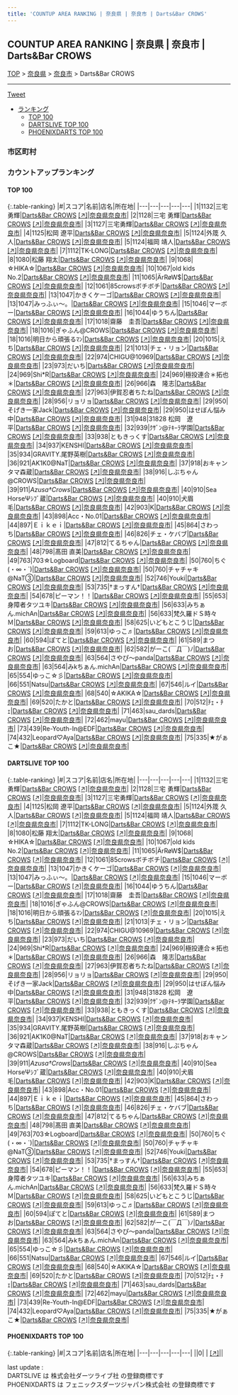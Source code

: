 ```yaml
---
title: 'COUNTUP AREA RANKING | 奈良県 | 奈良市 | Darts&Bar CROWS'
---
```

## COUNTUP AREA RANKING | 奈良県 | 奈良市 | Darts&Bar CROWS

[TOP](/darts/rank/) > [奈良県](/darts/rank/奈良県/) > [奈良市](/darts/rank/奈良県/奈良市/) > Darts&Bar CROWS

___

<a href="https://twitter.com/share?ref_src=twsrc%5Etfw" data-text="COUNTUP AREA RANKING | 奈良県奈良市Darts&Bar CROWS" class="twitter-share-button" data-hashtags="DARTSLIVE,PHOENIXDARTS,darts,ダーツ" data-show-count="false">Tweet</a>

* [ランキング](#カウントアップランキング)
    * [TOP 100](#top-100)
    * [DARTSLIVE TOP 100](#dartslive-top-100)
    * [PHOENIXDARTS TOP 100](#phoenixdarts-top-100)

### 市区町村

<ul>

</ul>

### カウントアップランキング

#### TOP 100



{:.table-ranking}
|#|スコア|名前|店名|所在地|
|---|---|---|---|---|
|1|1132|<span class="rank-name-dl">三宅　勇輝</span>|<a href="/darts/rank/shops/4b37eef6e0ed63a8774c926eb736cb5a.html">Darts&Bar CROWS</a> <a href="https://search.dartslive.com/jp/shop/4b37eef6e0ed63a8774c926eb736cb5a">[↗]</a>|<a href="/darts/rank/奈良県/奈良市">奈良県奈良市</a>|
|2|1128|<span class="rank-name-dl">三宅 勇輝</span>|<a href="/darts/rank/shops/4b37eef6e0ed63a8774c926eb736cb5a.html">Darts&Bar CROWS</a> <a href="https://search.dartslive.com/jp/shop/4b37eef6e0ed63a8774c926eb736cb5a">[↗]</a>|<a href="/darts/rank/奈良県/奈良市">奈良県奈良市</a>|
|3|1127|<span class="rank-name-dl">三宅勇輝</span>|<a href="/darts/rank/shops/4b37eef6e0ed63a8774c926eb736cb5a.html">Darts&Bar CROWS</a> <a href="https://search.dartslive.com/jp/shop/4b37eef6e0ed63a8774c926eb736cb5a">[↗]</a>|<a href="/darts/rank/奈良県/奈良市">奈良県奈良市</a>|
|4|1125|<span class="rank-name-dl">松岡 遼平</span>|<a href="/darts/rank/shops/4b37eef6e0ed63a8774c926eb736cb5a.html">Darts&Bar CROWS</a> <a href="https://search.dartslive.com/jp/shop/4b37eef6e0ed63a8774c926eb736cb5a">[↗]</a>|<a href="/darts/rank/奈良県/奈良市">奈良県奈良市</a>|
|5|1124|<span class="rank-name-dl">外筬 久人</span>|<a href="/darts/rank/shops/4b37eef6e0ed63a8774c926eb736cb5a.html">Darts&Bar CROWS</a> <a href="https://search.dartslive.com/jp/shop/4b37eef6e0ed63a8774c926eb736cb5a">[↗]</a>|<a href="/darts/rank/奈良県/奈良市">奈良県奈良市</a>|
|5|1124|<span class="rank-name-dl">福岡 靖人</span>|<a href="/darts/rank/shops/4b37eef6e0ed63a8774c926eb736cb5a.html">Darts&Bar CROWS</a> <a href="https://search.dartslive.com/jp/shop/4b37eef6e0ed63a8774c926eb736cb5a">[↗]</a>|<a href="/darts/rank/奈良県/奈良市">奈良県奈良市</a>|
|7|1112|<span class="rank-name-dl">TK-LONG</span>|<a href="/darts/rank/shops/4b37eef6e0ed63a8774c926eb736cb5a.html">Darts&Bar CROWS</a> <a href="https://search.dartslive.com/jp/shop/4b37eef6e0ed63a8774c926eb736cb5a">[↗]</a>|<a href="/darts/rank/奈良県/奈良市">奈良県奈良市</a>|
|8|1080|<span class="rank-name-dl">松藤 翔太</span>|<a href="/darts/rank/shops/4b37eef6e0ed63a8774c926eb736cb5a.html">Darts&Bar CROWS</a> <a href="https://search.dartslive.com/jp/shop/4b37eef6e0ed63a8774c926eb736cb5a">[↗]</a>|<a href="/darts/rank/奈良県/奈良市">奈良県奈良市</a>|
|9|1068|<span class="rank-name-dl">☆HIKA☆</span>|<a href="/darts/rank/shops/4b37eef6e0ed63a8774c926eb736cb5a.html">Darts&Bar CROWS</a> <a href="https://search.dartslive.com/jp/shop/4b37eef6e0ed63a8774c926eb736cb5a">[↗]</a>|<a href="/darts/rank/奈良県/奈良市">奈良県奈良市</a>|
|10|1067|<span class="rank-name-dl">old kids No.2</span>|<a href="/darts/rank/shops/4b37eef6e0ed63a8774c926eb736cb5a.html">Darts&Bar CROWS</a> <a href="https://search.dartslive.com/jp/shop/4b37eef6e0ed63a8774c926eb736cb5a">[↗]</a>|<a href="/darts/rank/奈良県/奈良市">奈良県奈良市</a>|
|11|1065|<span class="rank-name-dl">ÄrRøW$</span>|<a href="/darts/rank/shops/4b37eef6e0ed63a8774c926eb736cb5a.html">Darts&Bar CROWS</a> <a href="https://search.dartslive.com/jp/shop/4b37eef6e0ed63a8774c926eb736cb5a">[↗]</a>|<a href="/darts/rank/奈良県/奈良市">奈良県奈良市</a>|
|12|1061|<span class="rank-name-dl">85crowsボチボチ</span>|<a href="/darts/rank/shops/4b37eef6e0ed63a8774c926eb736cb5a.html">Darts&Bar CROWS</a> <a href="https://search.dartslive.com/jp/shop/4b37eef6e0ed63a8774c926eb736cb5a">[↗]</a>|<a href="/darts/rank/奈良県/奈良市">奈良県奈良市</a>|
|13|1047|<span class="rank-name-dl">かきくケーゴ</span>|<a href="/darts/rank/shops/4b37eef6e0ed63a8774c926eb736cb5a.html">Darts&Bar CROWS</a> <a href="https://search.dartslive.com/jp/shop/4b37eef6e0ed63a8774c926eb736cb5a">[↗]</a>|<a href="/darts/rank/奈良県/奈良市">奈良県奈良市</a>|
|13|1047|<span class="rank-name-dl">みっふぃ〜。</span>|<a href="/darts/rank/shops/4b37eef6e0ed63a8774c926eb736cb5a.html">Darts&Bar CROWS</a> <a href="https://search.dartslive.com/jp/shop/4b37eef6e0ed63a8774c926eb736cb5a">[↗]</a>|<a href="/darts/rank/奈良県/奈良市">奈良県奈良市</a>|
|15|1046|<span class="rank-name-dl">マーボー</span>|<a href="/darts/rank/shops/4b37eef6e0ed63a8774c926eb736cb5a.html">Darts&Bar CROWS</a> <a href="https://search.dartslive.com/jp/shop/4b37eef6e0ed63a8774c926eb736cb5a">[↗]</a>|<a href="/darts/rank/奈良県/奈良市">奈良県奈良市</a>|
|16|1044|<span class="rank-name-dl">ゆうちん</span>|<a href="/darts/rank/shops/4b37eef6e0ed63a8774c926eb736cb5a.html">Darts&Bar CROWS</a> <a href="https://search.dartslive.com/jp/shop/4b37eef6e0ed63a8774c926eb736cb5a">[↗]</a>|<a href="/darts/rank/奈良県/奈良市">奈良県奈良市</a>|
|17|1018|<span class="rank-name-dl">齋藤　圭吾</span>|<a href="/darts/rank/shops/4b37eef6e0ed63a8774c926eb736cb5a.html">Darts&Bar CROWS</a> <a href="https://search.dartslive.com/jp/shop/4b37eef6e0ed63a8774c926eb736cb5a">[↗]</a>|<a href="/darts/rank/奈良県/奈良市">奈良県奈良市</a>|
|18|1016|<span class="rank-name-dl">ぎゃふん@CROWS</span>|<a href="/darts/rank/shops/4b37eef6e0ed63a8774c926eb736cb5a.html">Darts&Bar CROWS</a> <a href="https://search.dartslive.com/jp/shop/4b37eef6e0ed63a8774c926eb736cb5a">[↗]</a>|<a href="/darts/rank/奈良県/奈良市">奈良県奈良市</a>|
|18|1016|<span class="rank-name-dl">明日から頑張るﾏﾝ</span>|<a href="/darts/rank/shops/4b37eef6e0ed63a8774c926eb736cb5a.html">Darts&Bar CROWS</a> <a href="https://search.dartslive.com/jp/shop/4b37eef6e0ed63a8774c926eb736cb5a">[↗]</a>|<a href="/darts/rank/奈良県/奈良市">奈良県奈良市</a>|
|20|1015|<span class="rank-name-dl">えち</span>|<a href="/darts/rank/shops/4b37eef6e0ed63a8774c926eb736cb5a.html">Darts&Bar CROWS</a> <a href="https://search.dartslive.com/jp/shop/4b37eef6e0ed63a8774c926eb736cb5a">[↗]</a>|<a href="/darts/rank/奈良県/奈良市">奈良県奈良市</a>|
|21|1013|<span class="rank-name-dl">チェ・リョン</span>|<a href="/darts/rank/shops/4b37eef6e0ed63a8774c926eb736cb5a.html">Darts&Bar CROWS</a> <a href="https://search.dartslive.com/jp/shop/4b37eef6e0ed63a8774c926eb736cb5a">[↗]</a>|<a href="/darts/rank/奈良県/奈良市">奈良県奈良市</a>|
|22|974|<span class="rank-name-dl">CHIGU@10969</span>|<a href="/darts/rank/shops/4b37eef6e0ed63a8774c926eb736cb5a.html">Darts&Bar CROWS</a> <a href="https://search.dartslive.com/jp/shop/4b37eef6e0ed63a8774c926eb736cb5a">[↗]</a>|<a href="/darts/rank/奈良県/奈良市">奈良県奈良市</a>|
|23|973|<span class="rank-name-dl">だいち</span>|<a href="/darts/rank/shops/4b37eef6e0ed63a8774c926eb736cb5a.html">Darts&Bar CROWS</a> <a href="https://search.dartslive.com/jp/shop/4b37eef6e0ed63a8774c926eb736cb5a">[↗]</a>|<a href="/darts/rank/奈良県/奈良市">奈良県奈良市</a>|
|24|969|<span class="rank-name-dl">Shi*R</span>|<a href="/darts/rank/shops/4b37eef6e0ed63a8774c926eb736cb5a.html">Darts&Bar CROWS</a> <a href="https://search.dartslive.com/jp/shop/4b37eef6e0ed63a8774c926eb736cb5a">[↗]</a>|<a href="/darts/rank/奈良県/奈良市">奈良県奈良市</a>|
|24|969|<span class="rank-name-dl">極投連合＊拓也＊</span>|<a href="/darts/rank/shops/4b37eef6e0ed63a8774c926eb736cb5a.html">Darts&Bar CROWS</a> <a href="https://search.dartslive.com/jp/shop/4b37eef6e0ed63a8774c926eb736cb5a">[↗]</a>|<a href="/darts/rank/奈良県/奈良市">奈良県奈良市</a>|
|26|966|<span class="rank-name-dl">森　隆志</span>|<a href="/darts/rank/shops/4b37eef6e0ed63a8774c926eb736cb5a.html">Darts&Bar CROWS</a> <a href="https://search.dartslive.com/jp/shop/4b37eef6e0ed63a8774c926eb736cb5a">[↗]</a>|<a href="/darts/rank/奈良県/奈良市">奈良県奈良市</a>|
|27|963|<span class="rank-name-dl">伊賀忍者ちたね</span>|<a href="/darts/rank/shops/4b37eef6e0ed63a8774c926eb736cb5a.html">Darts&Bar CROWS</a> <a href="https://search.dartslive.com/jp/shop/4b37eef6e0ed63a8774c926eb736cb5a">[↗]</a>|<a href="/darts/rank/奈良県/奈良市">奈良県奈良市</a>|
|28|956|<span class="rank-name-dl">リョリョ</span>|<a href="/darts/rank/shops/4b37eef6e0ed63a8774c926eb736cb5a.html">Darts&Bar CROWS</a> <a href="https://search.dartslive.com/jp/shop/4b37eef6e0ed63a8774c926eb736cb5a">[↗]</a>|<a href="/darts/rank/奈良県/奈良市">奈良県奈良市</a>|
|29|950|<span class="rank-name-dl">そげき一家Jack</span>|<a href="/darts/rank/shops/4b37eef6e0ed63a8774c926eb736cb5a.html">Darts&Bar CROWS</a> <a href="https://search.dartslive.com/jp/shop/4b37eef6e0ed63a8774c926eb736cb5a">[↗]</a>|<a href="/darts/rank/奈良県/奈良市">奈良県奈良市</a>|
|29|950|<span class="rank-name-dl">はせぼん悩み中</span>|<a href="/darts/rank/shops/4b37eef6e0ed63a8774c926eb736cb5a.html">Darts&Bar CROWS</a> <a href="https://search.dartslive.com/jp/shop/4b37eef6e0ed63a8774c926eb736cb5a">[↗]</a>|<a href="/darts/rank/奈良県/奈良市">奈良県奈良市</a>|
|31|948|<span class="rank-name-dl">31828 松岡　遼平</span>|<a href="/darts/rank/shops/4b37eef6e0ed63a8774c926eb736cb5a.html">Darts&Bar CROWS</a> <a href="https://search.dartslive.com/jp/shop/4b37eef6e0ed63a8774c926eb736cb5a">[↗]</a>|<a href="/darts/rank/奈良県/奈良市">奈良県奈良市</a>|
|32|939|<span class="rank-name-dl">ｸｻﾞﾝ@ﾃｷｰﾗ学園</span>|<a href="/darts/rank/shops/4b37eef6e0ed63a8774c926eb736cb5a.html">Darts&Bar CROWS</a> <a href="https://search.dartslive.com/jp/shop/4b37eef6e0ed63a8774c926eb736cb5a">[↗]</a>|<a href="/darts/rank/奈良県/奈良市">奈良県奈良市</a>|
|33|938|<span class="rank-name-dl">ともきっくす</span>|<a href="/darts/rank/shops/4b37eef6e0ed63a8774c926eb736cb5a.html">Darts&Bar CROWS</a> <a href="https://search.dartslive.com/jp/shop/4b37eef6e0ed63a8774c926eb736cb5a">[↗]</a>|<a href="/darts/rank/奈良県/奈良市">奈良県奈良市</a>|
|34|937|<span class="rank-name-dl">KENSHI</span>|<a href="/darts/rank/shops/4b37eef6e0ed63a8774c926eb736cb5a.html">Darts&Bar CROWS</a> <a href="https://search.dartslive.com/jp/shop/4b37eef6e0ed63a8774c926eb736cb5a">[↗]</a>|<a href="/darts/rank/奈良県/奈良市">奈良県奈良市</a>|
|35|934|<span class="rank-name-dl">GRAVITY.尾野英樹</span>|<a href="/darts/rank/shops/4b37eef6e0ed63a8774c926eb736cb5a.html">Darts&Bar CROWS</a> <a href="https://search.dartslive.com/jp/shop/4b37eef6e0ed63a8774c926eb736cb5a">[↗]</a>|<a href="/darts/rank/奈良県/奈良市">奈良県奈良市</a>|
|36|921|<span class="rank-name-dl">AK1K0@NaT</span>|<a href="/darts/rank/shops/4b37eef6e0ed63a8774c926eb736cb5a.html">Darts&Bar CROWS</a> <a href="https://search.dartslive.com/jp/shop/4b37eef6e0ed63a8774c926eb736cb5a">[↗]</a>|<a href="/darts/rank/奈良県/奈良市">奈良県奈良市</a>|
|37|918|<span class="rank-name-dl">おキャンタマ森蔵</span>|<a href="/darts/rank/shops/4b37eef6e0ed63a8774c926eb736cb5a.html">Darts&Bar CROWS</a> <a href="https://search.dartslive.com/jp/shop/4b37eef6e0ed63a8774c926eb736cb5a">[↗]</a>|<a href="/darts/rank/奈良県/奈良市">奈良県奈良市</a>|
|38|916|<span class="rank-name-dl">しぶちゃん@CROWS</span>|<a href="/darts/rank/shops/4b37eef6e0ed63a8774c926eb736cb5a.html">Darts&Bar CROWS</a> <a href="https://search.dartslive.com/jp/shop/4b37eef6e0ed63a8774c926eb736cb5a">[↗]</a>|<a href="/darts/rank/奈良県/奈良市">奈良県奈良市</a>|
|39|911|<span class="rank-name-dl">*Azusa†Crows*</span>|<a href="/darts/rank/shops/4b37eef6e0ed63a8774c926eb736cb5a.html">Darts&Bar CROWS</a> <a href="https://search.dartslive.com/jp/shop/4b37eef6e0ed63a8774c926eb736cb5a">[↗]</a>|<a href="/darts/rank/奈良県/奈良市">奈良県奈良市</a>|
|40|910|<span class="rank-name-dl">Sea HorseΨｼﾌﾞ蔵</span>|<a href="/darts/rank/shops/4b37eef6e0ed63a8774c926eb736cb5a.html">Darts&Bar CROWS</a> <a href="https://search.dartslive.com/jp/shop/4b37eef6e0ed63a8774c926eb736cb5a">[↗]</a>|<a href="/darts/rank/奈良県/奈良市">奈良県奈良市</a>|
|40|910|<span class="rank-name-dl">犬眉毛</span>|<a href="/darts/rank/shops/4b37eef6e0ed63a8774c926eb736cb5a.html">Darts&Bar CROWS</a> <a href="https://search.dartslive.com/jp/shop/4b37eef6e0ed63a8774c926eb736cb5a">[↗]</a>|<a href="/darts/rank/奈良県/奈良市">奈良県奈良市</a>|
|42|903|<span class="rank-name-dl">K</span>|<a href="/darts/rank/shops/4b37eef6e0ed63a8774c926eb736cb5a.html">Darts&Bar CROWS</a> <a href="https://search.dartslive.com/jp/shop/4b37eef6e0ed63a8774c926eb736cb5a">[↗]</a>|<a href="/darts/rank/奈良県/奈良市">奈良県奈良市</a>|
|43|898|<span class="rank-name-dl">Acc・No.01</span>|<a href="/darts/rank/shops/4b37eef6e0ed63a8774c926eb736cb5a.html">Darts&Bar CROWS</a> <a href="https://search.dartslive.com/jp/shop/4b37eef6e0ed63a8774c926eb736cb5a">[↗]</a>|<a href="/darts/rank/奈良県/奈良市">奈良県奈良市</a>|
|44|897|<span class="rank-name-dl">Ｅｉｋｅｉ</span>|<a href="/darts/rank/shops/4b37eef6e0ed63a8774c926eb736cb5a.html">Darts&Bar CROWS</a> <a href="https://search.dartslive.com/jp/shop/4b37eef6e0ed63a8774c926eb736cb5a">[↗]</a>|<a href="/darts/rank/奈良県/奈良市">奈良県奈良市</a>|
|45|864|<span class="rank-name-dl">さわっち</span>|<a href="/darts/rank/shops/4b37eef6e0ed63a8774c926eb736cb5a.html">Darts&Bar CROWS</a> <a href="https://search.dartslive.com/jp/shop/4b37eef6e0ed63a8774c926eb736cb5a">[↗]</a>|<a href="/darts/rank/奈良県/奈良市">奈良県奈良市</a>|
|46|826|<span class="rank-name-dl">チェ・ケバブ</span>|<a href="/darts/rank/shops/4b37eef6e0ed63a8774c926eb736cb5a.html">Darts&Bar CROWS</a> <a href="https://search.dartslive.com/jp/shop/4b37eef6e0ed63a8774c926eb736cb5a">[↗]</a>|<a href="/darts/rank/奈良県/奈良市">奈良県奈良市</a>|
|47|812|<span class="rank-name-dl">てるちゃん</span>|<a href="/darts/rank/shops/4b37eef6e0ed63a8774c926eb736cb5a.html">Darts&Bar CROWS</a> <a href="https://search.dartslive.com/jp/shop/4b37eef6e0ed63a8774c926eb736cb5a">[↗]</a>|<a href="/darts/rank/奈良県/奈良市">奈良県奈良市</a>|
|48|798|<span class="rank-name-dl">髙田 直美</span>|<a href="/darts/rank/shops/4b37eef6e0ed63a8774c926eb736cb5a.html">Darts&Bar CROWS</a> <a href="https://search.dartslive.com/jp/shop/4b37eef6e0ed63a8774c926eb736cb5a">[↗]</a>|<a href="/darts/rank/奈良県/奈良市">奈良県奈良市</a>|
|49|763|<span class="rank-name-dl">703☆Logboard</span>|<a href="/darts/rank/shops/4b37eef6e0ed63a8774c926eb736cb5a.html">Darts&Bar CROWS</a> <a href="https://search.dartslive.com/jp/shop/4b37eef6e0ed63a8774c926eb736cb5a">[↗]</a>|<a href="/darts/rank/奈良県/奈良市">奈良県奈良市</a>|
|50|760|<span class="rank-name-dl">ちぐ(・∞・`)</span>|<a href="/darts/rank/shops/4b37eef6e0ed63a8774c926eb736cb5a.html">Darts&Bar CROWS</a> <a href="https://search.dartslive.com/jp/shop/4b37eef6e0ed63a8774c926eb736cb5a">[↗]</a>|<a href="/darts/rank/奈良県/奈良市">奈良県奈良市</a>|
|50|760|<span class="rank-name-dl">チャチャキ@NaT③</span>|<a href="/darts/rank/shops/4b37eef6e0ed63a8774c926eb736cb5a.html">Darts&Bar CROWS</a> <a href="https://search.dartslive.com/jp/shop/4b37eef6e0ed63a8774c926eb736cb5a">[↗]</a>|<a href="/darts/rank/奈良県/奈良市">奈良県奈良市</a>|
|52|746|<span class="rank-name-dl">Youki</span>|<a href="/darts/rank/shops/4b37eef6e0ed63a8774c926eb736cb5a.html">Darts&Bar CROWS</a> <a href="https://search.dartslive.com/jp/shop/4b37eef6e0ed63a8774c926eb736cb5a">[↗]</a>|<a href="/darts/rank/奈良県/奈良市">奈良県奈良市</a>|
|53|735|<span class="rank-name-dl">†まっすん†</span>|<a href="/darts/rank/shops/4b37eef6e0ed63a8774c926eb736cb5a.html">Darts&Bar CROWS</a> <a href="https://search.dartslive.com/jp/shop/4b37eef6e0ed63a8774c926eb736cb5a">[↗]</a>|<a href="/darts/rank/奈良県/奈良市">奈良県奈良市</a>|
|54|678|<span class="rank-name-dl">ピーマン！！</span>|<a href="/darts/rank/shops/4b37eef6e0ed63a8774c926eb736cb5a.html">Darts&Bar CROWS</a> <a href="https://search.dartslive.com/jp/shop/4b37eef6e0ed63a8774c926eb736cb5a">[↗]</a>|<a href="/darts/rank/奈良県/奈良市">奈良県奈良市</a>|
|55|653|<span class="rank-name-dl">身障者タツユキ</span>|<a href="/darts/rank/shops/4b37eef6e0ed63a8774c926eb736cb5a.html">Darts&Bar CROWS</a> <a href="https://search.dartslive.com/jp/shop/4b37eef6e0ed63a8774c926eb736cb5a">[↗]</a>|<a href="/darts/rank/奈良県/奈良市">奈良県奈良市</a>|
|56|633|<span class="rank-name-dl">みちぁん.michAn</span>|<a href="/darts/rank/shops/4b37eef6e0ed63a8774c926eb736cb5a.html">Darts&Bar CROWS</a> <a href="https://search.dartslive.com/jp/shop/4b37eef6e0ed63a8774c926eb736cb5a">[↗]</a>|<a href="/darts/rank/奈良県/奈良市">奈良県奈良市</a>|
|56|633|<span class="rank-name-dl">梵久羅ドＳ時々Ｍ</span>|<a href="/darts/rank/shops/4b37eef6e0ed63a8774c926eb736cb5a.html">Darts&Bar CROWS</a> <a href="https://search.dartslive.com/jp/shop/4b37eef6e0ed63a8774c926eb736cb5a">[↗]</a>|<a href="/darts/rank/奈良県/奈良市">奈良県奈良市</a>|
|58|625|<span class="rank-name-dl">いどもとこうじ</span>|<a href="/darts/rank/shops/4b37eef6e0ed63a8774c926eb736cb5a.html">Darts&Bar CROWS</a> <a href="https://search.dartslive.com/jp/shop/4b37eef6e0ed63a8774c926eb736cb5a">[↗]</a>|<a href="/darts/rank/奈良県/奈良市">奈良県奈良市</a>|
|59|613|<span class="rank-name-dl">ゆっこ♬</span>|<a href="/darts/rank/shops/4b37eef6e0ed63a8774c926eb736cb5a.html">Darts&Bar CROWS</a> <a href="https://search.dartslive.com/jp/shop/4b37eef6e0ed63a8774c926eb736cb5a">[↗]</a>|<a href="/darts/rank/奈良県/奈良市">奈良県奈良市</a>|
|60|594|<span class="rank-name-dl">ぽてと</span>|<a href="/darts/rank/shops/4b37eef6e0ed63a8774c926eb736cb5a.html">Darts&Bar CROWS</a> <a href="https://search.dartslive.com/jp/shop/4b37eef6e0ed63a8774c926eb736cb5a">[↗]</a>|<a href="/darts/rank/奈良県/奈良市">奈良県奈良市</a>|
|61|589|<span class="rank-name-dl">まつお</span>|<a href="/darts/rank/shops/4b37eef6e0ed63a8774c926eb736cb5a.html">Darts&Bar CROWS</a> <a href="https://search.dartslive.com/jp/shop/4b37eef6e0ed63a8774c926eb736cb5a">[↗]</a>|<a href="/darts/rank/奈良県/奈良市">奈良県奈良市</a>|
|62|582|<span class="rank-name-dl">がーこ(￣Д￣)ﾉ</span>|<a href="/darts/rank/shops/4b37eef6e0ed63a8774c926eb736cb5a.html">Darts&Bar CROWS</a> <a href="https://search.dartslive.com/jp/shop/4b37eef6e0ed63a8774c926eb736cb5a">[↗]</a>|<a href="/darts/rank/奈良県/奈良市">奈良県奈良市</a>|
|63|564|<span class="rank-name-dl">さやぴ〜panda</span>|<a href="/darts/rank/shops/4b37eef6e0ed63a8774c926eb736cb5a.html">Darts&Bar CROWS</a> <a href="https://search.dartslive.com/jp/shop/4b37eef6e0ed63a8774c926eb736cb5a">[↗]</a>|<a href="/darts/rank/奈良県/奈良市">奈良県奈良市</a>|
|63|564|<span class="rank-name-dl">みkちぁん.michAn</span>|<a href="/darts/rank/shops/4b37eef6e0ed63a8774c926eb736cb5a.html">Darts&Bar CROWS</a> <a href="https://search.dartslive.com/jp/shop/4b37eef6e0ed63a8774c926eb736cb5a">[↗]</a>|<a href="/darts/rank/奈良県/奈良市">奈良県奈良市</a>|
|65|554|<span class="rank-name-dl">ゆっこ☆彡</span>|<a href="/darts/rank/shops/4b37eef6e0ed63a8774c926eb736cb5a.html">Darts&Bar CROWS</a> <a href="https://search.dartslive.com/jp/shop/4b37eef6e0ed63a8774c926eb736cb5a">[↗]</a>|<a href="/darts/rank/奈良県/奈良市">奈良県奈良市</a>|
|66|551|<span class="rank-name-dl">Natsu</span>|<a href="/darts/rank/shops/4b37eef6e0ed63a8774c926eb736cb5a.html">Darts&Bar CROWS</a> <a href="https://search.dartslive.com/jp/shop/4b37eef6e0ed63a8774c926eb736cb5a">[↗]</a>|<a href="/darts/rank/奈良県/奈良市">奈良県奈良市</a>|
|67|546|<span class="rank-name-dl">ルイ</span>|<a href="/darts/rank/shops/4b37eef6e0ed63a8774c926eb736cb5a.html">Darts&Bar CROWS</a> <a href="https://search.dartslive.com/jp/shop/4b37eef6e0ed63a8774c926eb736cb5a">[↗]</a>|<a href="/darts/rank/奈良県/奈良市">奈良県奈良市</a>|
|68|540|<span class="rank-name-dl">☆AKIKA☆</span>|<a href="/darts/rank/shops/4b37eef6e0ed63a8774c926eb736cb5a.html">Darts&Bar CROWS</a> <a href="https://search.dartslive.com/jp/shop/4b37eef6e0ed63a8774c926eb736cb5a">[↗]</a>|<a href="/darts/rank/奈良県/奈良市">奈良県奈良市</a>|
|69|520|<span class="rank-name-dl">たかと</span>|<a href="/darts/rank/shops/4b37eef6e0ed63a8774c926eb736cb5a.html">Darts&Bar CROWS</a> <a href="https://search.dartslive.com/jp/shop/4b37eef6e0ed63a8774c926eb736cb5a">[↗]</a>|<a href="/darts/rank/奈良県/奈良市">奈良県奈良市</a>|
|70|512|<span class="rank-name-dl">ﾁｪ・ﾁｪ</span>|<a href="/darts/rank/shops/4b37eef6e0ed63a8774c926eb736cb5a.html">Darts&Bar CROWS</a> <a href="https://search.dartslive.com/jp/shop/4b37eef6e0ed63a8774c926eb736cb5a">[↗]</a>|<a href="/darts/rank/奈良県/奈良市">奈良県奈良市</a>|
|71|463|<span class="rank-name-dl">sau_dards</span>|<a href="/darts/rank/shops/4b37eef6e0ed63a8774c926eb736cb5a.html">Darts&Bar CROWS</a> <a href="https://search.dartslive.com/jp/shop/4b37eef6e0ed63a8774c926eb736cb5a">[↗]</a>|<a href="/darts/rank/奈良県/奈良市">奈良県奈良市</a>|
|72|462|<span class="rank-name-dl">mayu</span>|<a href="/darts/rank/shops/4b37eef6e0ed63a8774c926eb736cb5a.html">Darts&Bar CROWS</a> <a href="https://search.dartslive.com/jp/shop/4b37eef6e0ed63a8774c926eb736cb5a">[↗]</a>|<a href="/darts/rank/奈良県/奈良市">奈良県奈良市</a>|
|73|439|<span class="rank-name-dl">Re-Youth-In@EDF</span>|<a href="/darts/rank/shops/4b37eef6e0ed63a8774c926eb736cb5a.html">Darts&Bar CROWS</a> <a href="https://search.dartslive.com/jp/shop/4b37eef6e0ed63a8774c926eb736cb5a">[↗]</a>|<a href="/darts/rank/奈良県/奈良市">奈良県奈良市</a>|
|74|432|<span class="rank-name-dl">Leopard♡Aya</span>|<a href="/darts/rank/shops/4b37eef6e0ed63a8774c926eb736cb5a.html">Darts&Bar CROWS</a> <a href="https://search.dartslive.com/jp/shop/4b37eef6e0ed63a8774c926eb736cb5a">[↗]</a>|<a href="/darts/rank/奈良県/奈良市">奈良県奈良市</a>|
|75|335|<span class="rank-name-dl">★がぁこ★</span>|<a href="/darts/rank/shops/4b37eef6e0ed63a8774c926eb736cb5a.html">Darts&Bar CROWS</a> <a href="https://search.dartslive.com/jp/shop/4b37eef6e0ed63a8774c926eb736cb5a">[↗]</a>|<a href="/darts/rank/奈良県/奈良市">奈良県奈良市</a>|


#### DARTSLIVE TOP 100



{:.table-ranking}
|#|スコア|名前|店名|所在地|
|---|---|---|---|---|
|1|1132|<span class="rank-name-dl">三宅　勇輝</span>|<a href="/darts/rank/shops/4b37eef6e0ed63a8774c926eb736cb5a.html">Darts&Bar CROWS</a> <a href="https://search.dartslive.com/jp/shop/4b37eef6e0ed63a8774c926eb736cb5a">[↗]</a>|<a href="/darts/rank/奈良県/奈良市">奈良県奈良市</a>|
|2|1128|<span class="rank-name-dl">三宅 勇輝</span>|<a href="/darts/rank/shops/4b37eef6e0ed63a8774c926eb736cb5a.html">Darts&Bar CROWS</a> <a href="https://search.dartslive.com/jp/shop/4b37eef6e0ed63a8774c926eb736cb5a">[↗]</a>|<a href="/darts/rank/奈良県/奈良市">奈良県奈良市</a>|
|3|1127|<span class="rank-name-dl">三宅勇輝</span>|<a href="/darts/rank/shops/4b37eef6e0ed63a8774c926eb736cb5a.html">Darts&Bar CROWS</a> <a href="https://search.dartslive.com/jp/shop/4b37eef6e0ed63a8774c926eb736cb5a">[↗]</a>|<a href="/darts/rank/奈良県/奈良市">奈良県奈良市</a>|
|4|1125|<span class="rank-name-dl">松岡 遼平</span>|<a href="/darts/rank/shops/4b37eef6e0ed63a8774c926eb736cb5a.html">Darts&Bar CROWS</a> <a href="https://search.dartslive.com/jp/shop/4b37eef6e0ed63a8774c926eb736cb5a">[↗]</a>|<a href="/darts/rank/奈良県/奈良市">奈良県奈良市</a>|
|5|1124|<span class="rank-name-dl">外筬 久人</span>|<a href="/darts/rank/shops/4b37eef6e0ed63a8774c926eb736cb5a.html">Darts&Bar CROWS</a> <a href="https://search.dartslive.com/jp/shop/4b37eef6e0ed63a8774c926eb736cb5a">[↗]</a>|<a href="/darts/rank/奈良県/奈良市">奈良県奈良市</a>|
|5|1124|<span class="rank-name-dl">福岡 靖人</span>|<a href="/darts/rank/shops/4b37eef6e0ed63a8774c926eb736cb5a.html">Darts&Bar CROWS</a> <a href="https://search.dartslive.com/jp/shop/4b37eef6e0ed63a8774c926eb736cb5a">[↗]</a>|<a href="/darts/rank/奈良県/奈良市">奈良県奈良市</a>|
|7|1112|<span class="rank-name-dl">TK-LONG</span>|<a href="/darts/rank/shops/4b37eef6e0ed63a8774c926eb736cb5a.html">Darts&Bar CROWS</a> <a href="https://search.dartslive.com/jp/shop/4b37eef6e0ed63a8774c926eb736cb5a">[↗]</a>|<a href="/darts/rank/奈良県/奈良市">奈良県奈良市</a>|
|8|1080|<span class="rank-name-dl">松藤 翔太</span>|<a href="/darts/rank/shops/4b37eef6e0ed63a8774c926eb736cb5a.html">Darts&Bar CROWS</a> <a href="https://search.dartslive.com/jp/shop/4b37eef6e0ed63a8774c926eb736cb5a">[↗]</a>|<a href="/darts/rank/奈良県/奈良市">奈良県奈良市</a>|
|9|1068|<span class="rank-name-dl">☆HIKA☆</span>|<a href="/darts/rank/shops/4b37eef6e0ed63a8774c926eb736cb5a.html">Darts&Bar CROWS</a> <a href="https://search.dartslive.com/jp/shop/4b37eef6e0ed63a8774c926eb736cb5a">[↗]</a>|<a href="/darts/rank/奈良県/奈良市">奈良県奈良市</a>|
|10|1067|<span class="rank-name-dl">old kids No.2</span>|<a href="/darts/rank/shops/4b37eef6e0ed63a8774c926eb736cb5a.html">Darts&Bar CROWS</a> <a href="https://search.dartslive.com/jp/shop/4b37eef6e0ed63a8774c926eb736cb5a">[↗]</a>|<a href="/darts/rank/奈良県/奈良市">奈良県奈良市</a>|
|11|1065|<span class="rank-name-dl">ÄrRøW$</span>|<a href="/darts/rank/shops/4b37eef6e0ed63a8774c926eb736cb5a.html">Darts&Bar CROWS</a> <a href="https://search.dartslive.com/jp/shop/4b37eef6e0ed63a8774c926eb736cb5a">[↗]</a>|<a href="/darts/rank/奈良県/奈良市">奈良県奈良市</a>|
|12|1061|<span class="rank-name-dl">85crowsボチボチ</span>|<a href="/darts/rank/shops/4b37eef6e0ed63a8774c926eb736cb5a.html">Darts&Bar CROWS</a> <a href="https://search.dartslive.com/jp/shop/4b37eef6e0ed63a8774c926eb736cb5a">[↗]</a>|<a href="/darts/rank/奈良県/奈良市">奈良県奈良市</a>|
|13|1047|<span class="rank-name-dl">かきくケーゴ</span>|<a href="/darts/rank/shops/4b37eef6e0ed63a8774c926eb736cb5a.html">Darts&Bar CROWS</a> <a href="https://search.dartslive.com/jp/shop/4b37eef6e0ed63a8774c926eb736cb5a">[↗]</a>|<a href="/darts/rank/奈良県/奈良市">奈良県奈良市</a>|
|13|1047|<span class="rank-name-dl">みっふぃ〜。</span>|<a href="/darts/rank/shops/4b37eef6e0ed63a8774c926eb736cb5a.html">Darts&Bar CROWS</a> <a href="https://search.dartslive.com/jp/shop/4b37eef6e0ed63a8774c926eb736cb5a">[↗]</a>|<a href="/darts/rank/奈良県/奈良市">奈良県奈良市</a>|
|15|1046|<span class="rank-name-dl">マーボー</span>|<a href="/darts/rank/shops/4b37eef6e0ed63a8774c926eb736cb5a.html">Darts&Bar CROWS</a> <a href="https://search.dartslive.com/jp/shop/4b37eef6e0ed63a8774c926eb736cb5a">[↗]</a>|<a href="/darts/rank/奈良県/奈良市">奈良県奈良市</a>|
|16|1044|<span class="rank-name-dl">ゆうちん</span>|<a href="/darts/rank/shops/4b37eef6e0ed63a8774c926eb736cb5a.html">Darts&Bar CROWS</a> <a href="https://search.dartslive.com/jp/shop/4b37eef6e0ed63a8774c926eb736cb5a">[↗]</a>|<a href="/darts/rank/奈良県/奈良市">奈良県奈良市</a>|
|17|1018|<span class="rank-name-dl">齋藤　圭吾</span>|<a href="/darts/rank/shops/4b37eef6e0ed63a8774c926eb736cb5a.html">Darts&Bar CROWS</a> <a href="https://search.dartslive.com/jp/shop/4b37eef6e0ed63a8774c926eb736cb5a">[↗]</a>|<a href="/darts/rank/奈良県/奈良市">奈良県奈良市</a>|
|18|1016|<span class="rank-name-dl">ぎゃふん@CROWS</span>|<a href="/darts/rank/shops/4b37eef6e0ed63a8774c926eb736cb5a.html">Darts&Bar CROWS</a> <a href="https://search.dartslive.com/jp/shop/4b37eef6e0ed63a8774c926eb736cb5a">[↗]</a>|<a href="/darts/rank/奈良県/奈良市">奈良県奈良市</a>|
|18|1016|<span class="rank-name-dl">明日から頑張るﾏﾝ</span>|<a href="/darts/rank/shops/4b37eef6e0ed63a8774c926eb736cb5a.html">Darts&Bar CROWS</a> <a href="https://search.dartslive.com/jp/shop/4b37eef6e0ed63a8774c926eb736cb5a">[↗]</a>|<a href="/darts/rank/奈良県/奈良市">奈良県奈良市</a>|
|20|1015|<span class="rank-name-dl">えち</span>|<a href="/darts/rank/shops/4b37eef6e0ed63a8774c926eb736cb5a.html">Darts&Bar CROWS</a> <a href="https://search.dartslive.com/jp/shop/4b37eef6e0ed63a8774c926eb736cb5a">[↗]</a>|<a href="/darts/rank/奈良県/奈良市">奈良県奈良市</a>|
|21|1013|<span class="rank-name-dl">チェ・リョン</span>|<a href="/darts/rank/shops/4b37eef6e0ed63a8774c926eb736cb5a.html">Darts&Bar CROWS</a> <a href="https://search.dartslive.com/jp/shop/4b37eef6e0ed63a8774c926eb736cb5a">[↗]</a>|<a href="/darts/rank/奈良県/奈良市">奈良県奈良市</a>|
|22|974|<span class="rank-name-dl">CHIGU@10969</span>|<a href="/darts/rank/shops/4b37eef6e0ed63a8774c926eb736cb5a.html">Darts&Bar CROWS</a> <a href="https://search.dartslive.com/jp/shop/4b37eef6e0ed63a8774c926eb736cb5a">[↗]</a>|<a href="/darts/rank/奈良県/奈良市">奈良県奈良市</a>|
|23|973|<span class="rank-name-dl">だいち</span>|<a href="/darts/rank/shops/4b37eef6e0ed63a8774c926eb736cb5a.html">Darts&Bar CROWS</a> <a href="https://search.dartslive.com/jp/shop/4b37eef6e0ed63a8774c926eb736cb5a">[↗]</a>|<a href="/darts/rank/奈良県/奈良市">奈良県奈良市</a>|
|24|969|<span class="rank-name-dl">Shi*R</span>|<a href="/darts/rank/shops/4b37eef6e0ed63a8774c926eb736cb5a.html">Darts&Bar CROWS</a> <a href="https://search.dartslive.com/jp/shop/4b37eef6e0ed63a8774c926eb736cb5a">[↗]</a>|<a href="/darts/rank/奈良県/奈良市">奈良県奈良市</a>|
|24|969|<span class="rank-name-dl">極投連合＊拓也＊</span>|<a href="/darts/rank/shops/4b37eef6e0ed63a8774c926eb736cb5a.html">Darts&Bar CROWS</a> <a href="https://search.dartslive.com/jp/shop/4b37eef6e0ed63a8774c926eb736cb5a">[↗]</a>|<a href="/darts/rank/奈良県/奈良市">奈良県奈良市</a>|
|26|966|<span class="rank-name-dl">森　隆志</span>|<a href="/darts/rank/shops/4b37eef6e0ed63a8774c926eb736cb5a.html">Darts&Bar CROWS</a> <a href="https://search.dartslive.com/jp/shop/4b37eef6e0ed63a8774c926eb736cb5a">[↗]</a>|<a href="/darts/rank/奈良県/奈良市">奈良県奈良市</a>|
|27|963|<span class="rank-name-dl">伊賀忍者ちたね</span>|<a href="/darts/rank/shops/4b37eef6e0ed63a8774c926eb736cb5a.html">Darts&Bar CROWS</a> <a href="https://search.dartslive.com/jp/shop/4b37eef6e0ed63a8774c926eb736cb5a">[↗]</a>|<a href="/darts/rank/奈良県/奈良市">奈良県奈良市</a>|
|28|956|<span class="rank-name-dl">リョリョ</span>|<a href="/darts/rank/shops/4b37eef6e0ed63a8774c926eb736cb5a.html">Darts&Bar CROWS</a> <a href="https://search.dartslive.com/jp/shop/4b37eef6e0ed63a8774c926eb736cb5a">[↗]</a>|<a href="/darts/rank/奈良県/奈良市">奈良県奈良市</a>|
|29|950|<span class="rank-name-dl">そげき一家Jack</span>|<a href="/darts/rank/shops/4b37eef6e0ed63a8774c926eb736cb5a.html">Darts&Bar CROWS</a> <a href="https://search.dartslive.com/jp/shop/4b37eef6e0ed63a8774c926eb736cb5a">[↗]</a>|<a href="/darts/rank/奈良県/奈良市">奈良県奈良市</a>|
|29|950|<span class="rank-name-dl">はせぼん悩み中</span>|<a href="/darts/rank/shops/4b37eef6e0ed63a8774c926eb736cb5a.html">Darts&Bar CROWS</a> <a href="https://search.dartslive.com/jp/shop/4b37eef6e0ed63a8774c926eb736cb5a">[↗]</a>|<a href="/darts/rank/奈良県/奈良市">奈良県奈良市</a>|
|31|948|<span class="rank-name-dl">31828 松岡　遼平</span>|<a href="/darts/rank/shops/4b37eef6e0ed63a8774c926eb736cb5a.html">Darts&Bar CROWS</a> <a href="https://search.dartslive.com/jp/shop/4b37eef6e0ed63a8774c926eb736cb5a">[↗]</a>|<a href="/darts/rank/奈良県/奈良市">奈良県奈良市</a>|
|32|939|<span class="rank-name-dl">ｸｻﾞﾝ@ﾃｷｰﾗ学園</span>|<a href="/darts/rank/shops/4b37eef6e0ed63a8774c926eb736cb5a.html">Darts&Bar CROWS</a> <a href="https://search.dartslive.com/jp/shop/4b37eef6e0ed63a8774c926eb736cb5a">[↗]</a>|<a href="/darts/rank/奈良県/奈良市">奈良県奈良市</a>|
|33|938|<span class="rank-name-dl">ともきっくす</span>|<a href="/darts/rank/shops/4b37eef6e0ed63a8774c926eb736cb5a.html">Darts&Bar CROWS</a> <a href="https://search.dartslive.com/jp/shop/4b37eef6e0ed63a8774c926eb736cb5a">[↗]</a>|<a href="/darts/rank/奈良県/奈良市">奈良県奈良市</a>|
|34|937|<span class="rank-name-dl">KENSHI</span>|<a href="/darts/rank/shops/4b37eef6e0ed63a8774c926eb736cb5a.html">Darts&Bar CROWS</a> <a href="https://search.dartslive.com/jp/shop/4b37eef6e0ed63a8774c926eb736cb5a">[↗]</a>|<a href="/darts/rank/奈良県/奈良市">奈良県奈良市</a>|
|35|934|<span class="rank-name-dl">GRAVITY.尾野英樹</span>|<a href="/darts/rank/shops/4b37eef6e0ed63a8774c926eb736cb5a.html">Darts&Bar CROWS</a> <a href="https://search.dartslive.com/jp/shop/4b37eef6e0ed63a8774c926eb736cb5a">[↗]</a>|<a href="/darts/rank/奈良県/奈良市">奈良県奈良市</a>|
|36|921|<span class="rank-name-dl">AK1K0@NaT</span>|<a href="/darts/rank/shops/4b37eef6e0ed63a8774c926eb736cb5a.html">Darts&Bar CROWS</a> <a href="https://search.dartslive.com/jp/shop/4b37eef6e0ed63a8774c926eb736cb5a">[↗]</a>|<a href="/darts/rank/奈良県/奈良市">奈良県奈良市</a>|
|37|918|<span class="rank-name-dl">おキャンタマ森蔵</span>|<a href="/darts/rank/shops/4b37eef6e0ed63a8774c926eb736cb5a.html">Darts&Bar CROWS</a> <a href="https://search.dartslive.com/jp/shop/4b37eef6e0ed63a8774c926eb736cb5a">[↗]</a>|<a href="/darts/rank/奈良県/奈良市">奈良県奈良市</a>|
|38|916|<span class="rank-name-dl">しぶちゃん@CROWS</span>|<a href="/darts/rank/shops/4b37eef6e0ed63a8774c926eb736cb5a.html">Darts&Bar CROWS</a> <a href="https://search.dartslive.com/jp/shop/4b37eef6e0ed63a8774c926eb736cb5a">[↗]</a>|<a href="/darts/rank/奈良県/奈良市">奈良県奈良市</a>|
|39|911|<span class="rank-name-dl">*Azusa†Crows*</span>|<a href="/darts/rank/shops/4b37eef6e0ed63a8774c926eb736cb5a.html">Darts&Bar CROWS</a> <a href="https://search.dartslive.com/jp/shop/4b37eef6e0ed63a8774c926eb736cb5a">[↗]</a>|<a href="/darts/rank/奈良県/奈良市">奈良県奈良市</a>|
|40|910|<span class="rank-name-dl">Sea HorseΨｼﾌﾞ蔵</span>|<a href="/darts/rank/shops/4b37eef6e0ed63a8774c926eb736cb5a.html">Darts&Bar CROWS</a> <a href="https://search.dartslive.com/jp/shop/4b37eef6e0ed63a8774c926eb736cb5a">[↗]</a>|<a href="/darts/rank/奈良県/奈良市">奈良県奈良市</a>|
|40|910|<span class="rank-name-dl">犬眉毛</span>|<a href="/darts/rank/shops/4b37eef6e0ed63a8774c926eb736cb5a.html">Darts&Bar CROWS</a> <a href="https://search.dartslive.com/jp/shop/4b37eef6e0ed63a8774c926eb736cb5a">[↗]</a>|<a href="/darts/rank/奈良県/奈良市">奈良県奈良市</a>|
|42|903|<span class="rank-name-dl">K</span>|<a href="/darts/rank/shops/4b37eef6e0ed63a8774c926eb736cb5a.html">Darts&Bar CROWS</a> <a href="https://search.dartslive.com/jp/shop/4b37eef6e0ed63a8774c926eb736cb5a">[↗]</a>|<a href="/darts/rank/奈良県/奈良市">奈良県奈良市</a>|
|43|898|<span class="rank-name-dl">Acc・No.01</span>|<a href="/darts/rank/shops/4b37eef6e0ed63a8774c926eb736cb5a.html">Darts&Bar CROWS</a> <a href="https://search.dartslive.com/jp/shop/4b37eef6e0ed63a8774c926eb736cb5a">[↗]</a>|<a href="/darts/rank/奈良県/奈良市">奈良県奈良市</a>|
|44|897|<span class="rank-name-dl">Ｅｉｋｅｉ</span>|<a href="/darts/rank/shops/4b37eef6e0ed63a8774c926eb736cb5a.html">Darts&Bar CROWS</a> <a href="https://search.dartslive.com/jp/shop/4b37eef6e0ed63a8774c926eb736cb5a">[↗]</a>|<a href="/darts/rank/奈良県/奈良市">奈良県奈良市</a>|
|45|864|<span class="rank-name-dl">さわっち</span>|<a href="/darts/rank/shops/4b37eef6e0ed63a8774c926eb736cb5a.html">Darts&Bar CROWS</a> <a href="https://search.dartslive.com/jp/shop/4b37eef6e0ed63a8774c926eb736cb5a">[↗]</a>|<a href="/darts/rank/奈良県/奈良市">奈良県奈良市</a>|
|46|826|<span class="rank-name-dl">チェ・ケバブ</span>|<a href="/darts/rank/shops/4b37eef6e0ed63a8774c926eb736cb5a.html">Darts&Bar CROWS</a> <a href="https://search.dartslive.com/jp/shop/4b37eef6e0ed63a8774c926eb736cb5a">[↗]</a>|<a href="/darts/rank/奈良県/奈良市">奈良県奈良市</a>|
|47|812|<span class="rank-name-dl">てるちゃん</span>|<a href="/darts/rank/shops/4b37eef6e0ed63a8774c926eb736cb5a.html">Darts&Bar CROWS</a> <a href="https://search.dartslive.com/jp/shop/4b37eef6e0ed63a8774c926eb736cb5a">[↗]</a>|<a href="/darts/rank/奈良県/奈良市">奈良県奈良市</a>|
|48|798|<span class="rank-name-dl">髙田 直美</span>|<a href="/darts/rank/shops/4b37eef6e0ed63a8774c926eb736cb5a.html">Darts&Bar CROWS</a> <a href="https://search.dartslive.com/jp/shop/4b37eef6e0ed63a8774c926eb736cb5a">[↗]</a>|<a href="/darts/rank/奈良県/奈良市">奈良県奈良市</a>|
|49|763|<span class="rank-name-dl">703☆Logboard</span>|<a href="/darts/rank/shops/4b37eef6e0ed63a8774c926eb736cb5a.html">Darts&Bar CROWS</a> <a href="https://search.dartslive.com/jp/shop/4b37eef6e0ed63a8774c926eb736cb5a">[↗]</a>|<a href="/darts/rank/奈良県/奈良市">奈良県奈良市</a>|
|50|760|<span class="rank-name-dl">ちぐ(・∞・`)</span>|<a href="/darts/rank/shops/4b37eef6e0ed63a8774c926eb736cb5a.html">Darts&Bar CROWS</a> <a href="https://search.dartslive.com/jp/shop/4b37eef6e0ed63a8774c926eb736cb5a">[↗]</a>|<a href="/darts/rank/奈良県/奈良市">奈良県奈良市</a>|
|50|760|<span class="rank-name-dl">チャチャキ@NaT③</span>|<a href="/darts/rank/shops/4b37eef6e0ed63a8774c926eb736cb5a.html">Darts&Bar CROWS</a> <a href="https://search.dartslive.com/jp/shop/4b37eef6e0ed63a8774c926eb736cb5a">[↗]</a>|<a href="/darts/rank/奈良県/奈良市">奈良県奈良市</a>|
|52|746|<span class="rank-name-dl">Youki</span>|<a href="/darts/rank/shops/4b37eef6e0ed63a8774c926eb736cb5a.html">Darts&Bar CROWS</a> <a href="https://search.dartslive.com/jp/shop/4b37eef6e0ed63a8774c926eb736cb5a">[↗]</a>|<a href="/darts/rank/奈良県/奈良市">奈良県奈良市</a>|
|53|735|<span class="rank-name-dl">†まっすん†</span>|<a href="/darts/rank/shops/4b37eef6e0ed63a8774c926eb736cb5a.html">Darts&Bar CROWS</a> <a href="https://search.dartslive.com/jp/shop/4b37eef6e0ed63a8774c926eb736cb5a">[↗]</a>|<a href="/darts/rank/奈良県/奈良市">奈良県奈良市</a>|
|54|678|<span class="rank-name-dl">ピーマン！！</span>|<a href="/darts/rank/shops/4b37eef6e0ed63a8774c926eb736cb5a.html">Darts&Bar CROWS</a> <a href="https://search.dartslive.com/jp/shop/4b37eef6e0ed63a8774c926eb736cb5a">[↗]</a>|<a href="/darts/rank/奈良県/奈良市">奈良県奈良市</a>|
|55|653|<span class="rank-name-dl">身障者タツユキ</span>|<a href="/darts/rank/shops/4b37eef6e0ed63a8774c926eb736cb5a.html">Darts&Bar CROWS</a> <a href="https://search.dartslive.com/jp/shop/4b37eef6e0ed63a8774c926eb736cb5a">[↗]</a>|<a href="/darts/rank/奈良県/奈良市">奈良県奈良市</a>|
|56|633|<span class="rank-name-dl">みちぁん.michAn</span>|<a href="/darts/rank/shops/4b37eef6e0ed63a8774c926eb736cb5a.html">Darts&Bar CROWS</a> <a href="https://search.dartslive.com/jp/shop/4b37eef6e0ed63a8774c926eb736cb5a">[↗]</a>|<a href="/darts/rank/奈良県/奈良市">奈良県奈良市</a>|
|56|633|<span class="rank-name-dl">梵久羅ドＳ時々Ｍ</span>|<a href="/darts/rank/shops/4b37eef6e0ed63a8774c926eb736cb5a.html">Darts&Bar CROWS</a> <a href="https://search.dartslive.com/jp/shop/4b37eef6e0ed63a8774c926eb736cb5a">[↗]</a>|<a href="/darts/rank/奈良県/奈良市">奈良県奈良市</a>|
|58|625|<span class="rank-name-dl">いどもとこうじ</span>|<a href="/darts/rank/shops/4b37eef6e0ed63a8774c926eb736cb5a.html">Darts&Bar CROWS</a> <a href="https://search.dartslive.com/jp/shop/4b37eef6e0ed63a8774c926eb736cb5a">[↗]</a>|<a href="/darts/rank/奈良県/奈良市">奈良県奈良市</a>|
|59|613|<span class="rank-name-dl">ゆっこ♬</span>|<a href="/darts/rank/shops/4b37eef6e0ed63a8774c926eb736cb5a.html">Darts&Bar CROWS</a> <a href="https://search.dartslive.com/jp/shop/4b37eef6e0ed63a8774c926eb736cb5a">[↗]</a>|<a href="/darts/rank/奈良県/奈良市">奈良県奈良市</a>|
|60|594|<span class="rank-name-dl">ぽてと</span>|<a href="/darts/rank/shops/4b37eef6e0ed63a8774c926eb736cb5a.html">Darts&Bar CROWS</a> <a href="https://search.dartslive.com/jp/shop/4b37eef6e0ed63a8774c926eb736cb5a">[↗]</a>|<a href="/darts/rank/奈良県/奈良市">奈良県奈良市</a>|
|61|589|<span class="rank-name-dl">まつお</span>|<a href="/darts/rank/shops/4b37eef6e0ed63a8774c926eb736cb5a.html">Darts&Bar CROWS</a> <a href="https://search.dartslive.com/jp/shop/4b37eef6e0ed63a8774c926eb736cb5a">[↗]</a>|<a href="/darts/rank/奈良県/奈良市">奈良県奈良市</a>|
|62|582|<span class="rank-name-dl">がーこ(￣Д￣)ﾉ</span>|<a href="/darts/rank/shops/4b37eef6e0ed63a8774c926eb736cb5a.html">Darts&Bar CROWS</a> <a href="https://search.dartslive.com/jp/shop/4b37eef6e0ed63a8774c926eb736cb5a">[↗]</a>|<a href="/darts/rank/奈良県/奈良市">奈良県奈良市</a>|
|63|564|<span class="rank-name-dl">さやぴ〜panda</span>|<a href="/darts/rank/shops/4b37eef6e0ed63a8774c926eb736cb5a.html">Darts&Bar CROWS</a> <a href="https://search.dartslive.com/jp/shop/4b37eef6e0ed63a8774c926eb736cb5a">[↗]</a>|<a href="/darts/rank/奈良県/奈良市">奈良県奈良市</a>|
|63|564|<span class="rank-name-dl">みkちぁん.michAn</span>|<a href="/darts/rank/shops/4b37eef6e0ed63a8774c926eb736cb5a.html">Darts&Bar CROWS</a> <a href="https://search.dartslive.com/jp/shop/4b37eef6e0ed63a8774c926eb736cb5a">[↗]</a>|<a href="/darts/rank/奈良県/奈良市">奈良県奈良市</a>|
|65|554|<span class="rank-name-dl">ゆっこ☆彡</span>|<a href="/darts/rank/shops/4b37eef6e0ed63a8774c926eb736cb5a.html">Darts&Bar CROWS</a> <a href="https://search.dartslive.com/jp/shop/4b37eef6e0ed63a8774c926eb736cb5a">[↗]</a>|<a href="/darts/rank/奈良県/奈良市">奈良県奈良市</a>|
|66|551|<span class="rank-name-dl">Natsu</span>|<a href="/darts/rank/shops/4b37eef6e0ed63a8774c926eb736cb5a.html">Darts&Bar CROWS</a> <a href="https://search.dartslive.com/jp/shop/4b37eef6e0ed63a8774c926eb736cb5a">[↗]</a>|<a href="/darts/rank/奈良県/奈良市">奈良県奈良市</a>|
|67|546|<span class="rank-name-dl">ルイ</span>|<a href="/darts/rank/shops/4b37eef6e0ed63a8774c926eb736cb5a.html">Darts&Bar CROWS</a> <a href="https://search.dartslive.com/jp/shop/4b37eef6e0ed63a8774c926eb736cb5a">[↗]</a>|<a href="/darts/rank/奈良県/奈良市">奈良県奈良市</a>|
|68|540|<span class="rank-name-dl">☆AKIKA☆</span>|<a href="/darts/rank/shops/4b37eef6e0ed63a8774c926eb736cb5a.html">Darts&Bar CROWS</a> <a href="https://search.dartslive.com/jp/shop/4b37eef6e0ed63a8774c926eb736cb5a">[↗]</a>|<a href="/darts/rank/奈良県/奈良市">奈良県奈良市</a>|
|69|520|<span class="rank-name-dl">たかと</span>|<a href="/darts/rank/shops/4b37eef6e0ed63a8774c926eb736cb5a.html">Darts&Bar CROWS</a> <a href="https://search.dartslive.com/jp/shop/4b37eef6e0ed63a8774c926eb736cb5a">[↗]</a>|<a href="/darts/rank/奈良県/奈良市">奈良県奈良市</a>|
|70|512|<span class="rank-name-dl">ﾁｪ・ﾁｪ</span>|<a href="/darts/rank/shops/4b37eef6e0ed63a8774c926eb736cb5a.html">Darts&Bar CROWS</a> <a href="https://search.dartslive.com/jp/shop/4b37eef6e0ed63a8774c926eb736cb5a">[↗]</a>|<a href="/darts/rank/奈良県/奈良市">奈良県奈良市</a>|
|71|463|<span class="rank-name-dl">sau_dards</span>|<a href="/darts/rank/shops/4b37eef6e0ed63a8774c926eb736cb5a.html">Darts&Bar CROWS</a> <a href="https://search.dartslive.com/jp/shop/4b37eef6e0ed63a8774c926eb736cb5a">[↗]</a>|<a href="/darts/rank/奈良県/奈良市">奈良県奈良市</a>|
|72|462|<span class="rank-name-dl">mayu</span>|<a href="/darts/rank/shops/4b37eef6e0ed63a8774c926eb736cb5a.html">Darts&Bar CROWS</a> <a href="https://search.dartslive.com/jp/shop/4b37eef6e0ed63a8774c926eb736cb5a">[↗]</a>|<a href="/darts/rank/奈良県/奈良市">奈良県奈良市</a>|
|73|439|<span class="rank-name-dl">Re-Youth-In@EDF</span>|<a href="/darts/rank/shops/4b37eef6e0ed63a8774c926eb736cb5a.html">Darts&Bar CROWS</a> <a href="https://search.dartslive.com/jp/shop/4b37eef6e0ed63a8774c926eb736cb5a">[↗]</a>|<a href="/darts/rank/奈良県/奈良市">奈良県奈良市</a>|
|74|432|<span class="rank-name-dl">Leopard♡Aya</span>|<a href="/darts/rank/shops/4b37eef6e0ed63a8774c926eb736cb5a.html">Darts&Bar CROWS</a> <a href="https://search.dartslive.com/jp/shop/4b37eef6e0ed63a8774c926eb736cb5a">[↗]</a>|<a href="/darts/rank/奈良県/奈良市">奈良県奈良市</a>|
|75|335|<span class="rank-name-dl">★がぁこ★</span>|<a href="/darts/rank/shops/4b37eef6e0ed63a8774c926eb736cb5a.html">Darts&Bar CROWS</a> <a href="https://search.dartslive.com/jp/shop/4b37eef6e0ed63a8774c926eb736cb5a">[↗]</a>|<a href="/darts/rank/奈良県/奈良市">奈良県奈良市</a>|


#### PHOENIXDARTS TOP 100



{:.table-ranking}
|#|スコア|名前|店名|所在地|
|---|---|---|---|---|
||0|<span class="rank-name-dl"> </span>|<a href="/darts/rank/shops/.html"></a> <a href="">[↗]</a>|<a href="/darts/rank//"></a>|


<div class="footer border-top border-gray-light mt-5 pt-3 text-right text-gray">
    last update : <span style="font-weight: italic" id="foot_last_modified"></span><br />
    DARTSLIVE は 株式会社ダーツライブ社 の登録商標です<br />
    PHOENIXDARTS は フェニックスダーツジャパン株式会社 の登録商標です<br />
</div>

<script src="https://cdnjs.cloudflare.com/ajax/libs/jquery.tablesorter/2.31.3/js/jquery.tablesorter.min.js" integrity="sha512-qzgd5cYSZcosqpzpn7zF2ZId8f/8CHmFKZ8j7mU4OUXTNRd5g+ZHBPsgKEwoqxCtdQvExE5LprwwPAgoicguNg==" crossorigin="anonymous" referrerpolicy="no-referrer"></script>
<link rel="stylesheet" href="https://cdnjs.cloudflare.com/ajax/libs/jquery.tablesorter/2.31.3/css/theme.default.min.css" integrity="sha512-wghhOJkjQX0Lh3NSWvNKeZ0ZpNn+SPVXX1Qyc9OCaogADktxrBiBdKGDoqVUOyhStvMBmJQ8ZdMHiR3wuEq8+w==" crossorigin="anonymous" referrerpolicy="no-referrer" />
<script>
$(function() {
    $(".table-ranking").tablesorter({sortList:[[0, 0]]});
    $("#foot_last_modified").text(formatDate(new Date(document.lastModified), 'yyyy-MM-dd HH:mm:ss'));
});
</script>

<script async src="https://platform.twitter.com/widgets.js" charset="utf-8"></script>